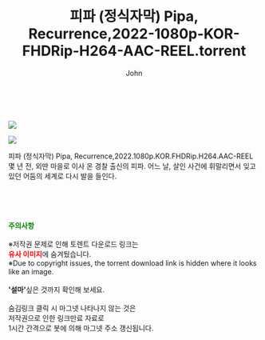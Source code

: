 ﻿---
layout: post
title:  "    피파 (정식자막) Pipa, Recurrence,2022-1080p-KOR-FHDRip-H264-AAC-REEL.torrent"
author: John
categories: [ 영화 ]
tags: [  ]
image: https://torrentrj54.com/uploadfile/full/7911784911f836d64293f1eaa01aa74d342dfc03.jpg"/></p><p><img src="https://torrentrj54.com/uploadfile/full/36a856df6d9a9b090092673a85228b92c468f1b5.jpg 
description: "    피파 (정식자막) Pipa, Recurrence,2022-1080p-KOR-FHDRip-H264-AAC-REEL torrent 정보 공유"
toc: true
toc_sticky: true
---

<br>
<p><img src="https://torrentrj54.com/uploadfile/full/7911784911f836d64293f1eaa01aa74d342dfc03.jpg"/></p><p><img src="https://torrentrj54.com/uploadfile/full/36a856df6d9a9b090092673a85228b92c468f1b5.jpg"/></p>
 피파 (정식자막) Pipa, Recurrence,2022.1080p.KOR.FHDRip.H264.AAC-REEL 몇 년 전, 외딴 마을로 이사 온 경찰 출신의 피파. 어느 날, 살인 사건에 휘말리면서 잊고 있던 어둠의 세계로 다시 발을 들인다. 
    
<br><br><br>
<p data-ke-size="size16"><b><span style="color: green;">주의사항</span></b><br /><br />※저작권 문제로 인해 토렌트 다운로드 링크는<br /><b><span style="color: red;">유사 이미지</span></b>에 숨겨뒀습니다.<br />※Due to copyright issues, the torrent download link is hidden where it looks like an image.<br /><br /><b>'설마'</b>싶은 것까지 확인해 보세요.<br /><br />숨김링크 클릭 시 마그넷 나타나지 않는 것은<br />저작권으로 인한 링크만료 자료로<br />1시간 간격으로 봇에 의해 마그넷 주소 갱신됩니다.</p>
